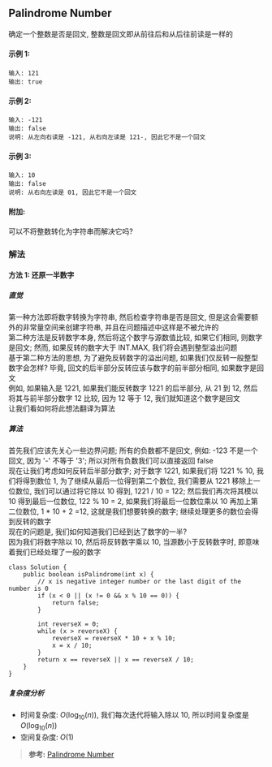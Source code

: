 ## Palindrome Number
确定一个整数是否是回文, 整数是回文即从前往后和从后往前读是一样的

#### 示例 1:
```
输入: 121
输出: true
```
#### 示例 2:
```
输入: -121
输出: false
说明: 从左向右读是 -121, 从右向左读是 121-, 因此它不是一个回文
```
#### 示例 3:
```
输入: 10
输出: false
说明: 从右向左读是 01, 因此它不是一个回文
```

#### 附加:
可以不将整数转化为字符串而解决它吗?

### 解法
#### 方法 1: 还原一半数字

##### 直觉
第一种方法即将数字转换为字符串, 然后检查字符串是否是回文, 但是这会需要额外的非常量空间来创建字符串, 并且在问题描述中这样是不被允许的  
第二种方法是反转数字本身, 然后将这个数字与源数值比较, 如果它们相同, 则数字是回文; 然而, 如果反转的数字大于 INT.MAX, 我们将会遇到整型溢出问题  
基于第二种方法的思想, 为了避免反转数字的溢出问题, 如果我们仅反转一般整型数字会怎样? 毕竟, 回文的后半部分反转应该与数字的前半部分相同, 如果数字是回文  
例如, 如果输入是 1221, 如果我们能反转数字 1221 的后半部分, 从 21 到 12, 然后将其与前半部分数字 12 比较, 因为 12 等于 12, 我们就知道这个数字是回文  
让我们看如何将此想法翻译为算法

##### 算法
首先我们应该先关心一些边界问题; 所有的负数都不是回文, 例如: -123 不是一个回文, 因为 '-' 不等于 '3'; 所以对所有负数我们可以直接返回 false  
现在让我们考虑如何反转后半部分数字; 对于数字 1221, 如果我们将 1221 % 10, 我们将得到数位 1, 为了继续从最后一位得到第二个数位, 我们需要从 1221 移除上一位数位, 我们可以通过将它除以 10 得到, 1221 / 10 = 122; 然后我们再次将其模以 10 得到最后一位数位, 122 % 10 = 2, 如果我们将最后一位数位乘以 10 再加上第二位数位, 1 * 10 + 2 =12, 这就是我们想要转换的数字; 继续处理更多的数位会得到反转的数字  
现在的问题是, 我们如何知道我们已经到达了数字的一半?  
因为我们将数字除以 10, 然后将反转数字乘以 10, 当源数小于反转数字时, 即意味着我们已经处理了一般的数字
```
class Solution {
    public boolean isPalindrome(int x) {
        // x is negative integer number or the last digit of the number is 0
        if (x < 0 || (x != 0 && x % 10 == 0)) {
            return false;
        }

        int reverseX = 0;
        while (x > reverseX) {
            reverseX = reverseX * 10 + x % 10;
            x = x / 10;
        }
        return x == reverseX || x == reverseX / 10;
    }
}
```
##### 复杂度分析
- 时间复杂度: $O(\log_10(n))$, 我们每次迭代将输入除以 10, 所以时间复杂度是 $O(\log_10(n))$
- 空间复杂度: $O(1)$

>**参考:**
[Palindrome Number](https://leetcode.com/articles/palindrome-number/)
